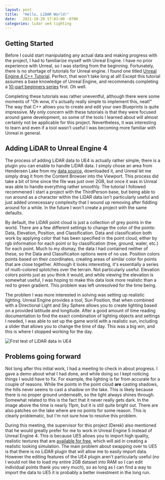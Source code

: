 ```yaml
---
layout: post
title:  "Hello, LiDAR World!"
date:   2021-10-20 17:03:00 -0700
categories: lidar ue4 lighting
---
```

## Getting Started

Before I could start manipulating any actual data and making progress with the project, I had to familiarize myself with Unreal Engine. I have no prior experience with Unreal, so I was starting from the beginning. Fortunately, there is no shortage of tutorials for Unreal engine. I found one titled [Unreal Engine 4 C++ Tutorial](https://www.raywenderlich.com/185-unreal-engine-4-c-tutorial). Perfect, that won't take long at all! Except this tutorial assumes a base knowledge of Unreal Engine, and recommends completing a [10-part beginners series](https://www.raywenderlich.com/151018/unreal-engine-4-tutorial-beginners) first. Oh well.

Completing these tutorials was rather uneventful, although there were some moments of "Oh wow, it's actually really simple to implement this, neat!" The way that C++ allows you to create and edit your own Blueprints is quite impressive. My only concern with these tutorials is that they were focused around game development, so some of the tools I learned about will almost certainly not be applicable for this project. Nevertheless, it was interesting to learn and even if a tool wasn't useful I was becoming more familiar with Unreal in general.


## Adding LiDAR to Unreal Engine 4

The process of adding LiDAR data to UE4 is actually rather simple; there is a plugin you can enable to handle LiDAR data. I simply chose an area from Hendersen Lake from my [data source](https://governmentofbc.maps.arcgis.com/apps/MapSeries/index.html?appid=d06b37979b0c4709b7fcf2a1ed458e03), downloaded it, and Unreal let me simply drag it from the Content Browser into the Viewport. This process did take a bit of time since the file was just over 2GB, but once it was in Unreal was able to handle everything rather smoothly. The tutorial I followed recommened I start a project with the ThirdPerson base, but being able to run around as a character within the LiDAR data isn't particularly useful and just added unnecessary complexity that I wound up removing after fiddling around for a while. In the future I won't create a project with the same defaults.

By default, the LiDAR point cloud is just a collection of grey points in the world. There are a few different settings to change the color of the points: Data, Elevation, Position, and Classification. Data and classification both work by applying color that has been specified in the point cloud, either by rgb information for each point or by classification (tree, ground, water, etc.) for each point. Much to my dismay, the data I had contained neither of these, so the Data and Classificaiton options were of no use. Position colors points based on their coordinates, creating areas of similar color for points that are close together. Although it looks interesting, it's essentially a series of multi-colored splotches over the terrain. Not particularly useful. Elevation colors points just as you think it would, and while viewing the elevation is somewhat useful, I was hoping to make this data look more realistic than a red to green gradient. This problem was left unresolved for the time being.

The problem I was more interested in solving was setting up realistic lighting. Unreal Engine provides a tool, Sun Position, that when combined with a Directional Light and Sky Sphere allows you to create lighting based on a provided latitiude and longitude. After a good amount of time reading documentation to find the exact combination of lighting objects and settings I needed, I was able to set up the game world with a realistic sun, including a slider that allows you to change the time of day. This was a big win, and this is where I stopped working for the day.

![First test of LiDAR data in UE4](../../../images/initial_test_ue4.png)

## Problems going forward

Not long after this initial work, I had a meeting to check in about progress. I gave a demo about what I had done, and while doing so I kept noticing things I would have to fix. For example, the lighting is far from accurate for a couple of reasons. While the points in the point cloud **are** casting shadows, the hills never seems to cast a shadow on the lake. This is likely because there is no proper ground underneath, so the light always shines through. Somewhat related to this is the fact that it never really gets dark. In the image above the time is nearly 11pm, but it is still quite bright out. There are also patches on the lake where are no points for some reason. This is clearly problematic, but I'm not sure how to resolve this problem.

During this meeting, the supervisor for this project (Derek) also mentioned that he would greatly prefer for me to work in Unreal Engine 5 instead of Unreal Engine 4. This is because UE5 allows you to import high quality, realistic textures that are [available for free](https://quixel.com/megascans/home/), which will aid in creating a realistic looking simulation. The main problem about swapping over to UE5 is that there is no LiDAR plugin that will allow me to easily import data. However the editing features of the UE4 plugin aren't particularly useful (no I would not like to load my entire 2GB dataset into RAM so I can edit individual points thank you very much), so as long as I can find a way to import the data to UE5 it is probably a better investment in the long run.